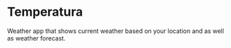 # Temperatura
Weather app that shows current weather based on your location and as well as weather forecast.
